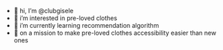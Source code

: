 - 👋 hi, I’m @clubgisele
- 👀 i’m interested in pre-loved clothes
- 🌱 i’m currently learning recommendation algorithm
- 🧢 on a mission to make pre-loved clothes accessibility easier than new ones

<!---
clubgisele/clubgisele is a ✨ special ✨ repository because its `README.md` (this file) appears on your GitHub profile.
You can click the Preview link to take a look at your changes.
--->
